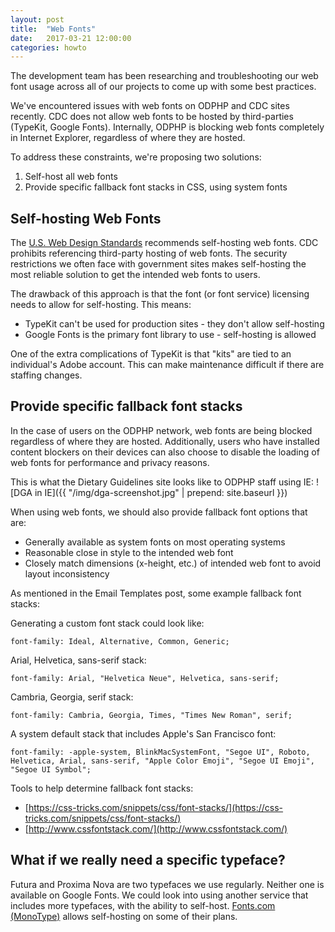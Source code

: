 ```yaml
---
layout: post
title:  "Web Fonts"
date:   2017-03-21 12:00:00
categories: howto
---
```


The development team has been researching and troubleshooting our web font usage across all of our projects to come up with some best practices.

We've encountered issues with web fonts on ODPHP and CDC sites recently. CDC does not allow web fonts to be hosted by third-parties (TypeKit, Google Fonts). Internally, ODPHP is blocking web fonts completely in Internet Explorer, regardless of where they are hosted.

To address these constraints, we're proposing two solutions:

1. Self-host all web fonts
2. Provide specific fallback font stacks in CSS, using system fonts

## Self-hosting Web Fonts

The [U.S. Web Design Standards](https://standards.usa.gov/) recommends self-hosting web fonts. CDC prohibits referencing third-party hosting of web fonts. The security restrictions we often face with government sites makes self-hosting the most reliable solution to get the intended web fonts to users.

The drawback of this approach is that the font (or font service) licensing needs to allow for self-hosting. This means:

- TypeKit can't be used for production sites - they don't allow self-hosting
- Google Fonts is the primary font library to use - self-hosting is allowed

One of the extra complications of TypeKit is that "kits" are tied to an individual's Adobe account. This can make maintenance difficult if there are staffing changes.

## Provide specific fallback font stacks

In the case of users on the ODPHP network, web fonts are being blocked regardless of where they are hosted. Additionally, users who have installed content blockers on their devices can also choose to disable the loading of web fonts for performance and privacy reasons.

This is what the Dietary Guidelines site looks like to ODPHP staff using IE:
![DGA in IE]({{ "/img/dga-screenshot.jpg" | prepend: site.baseurl }})


When using web fonts, we should also provide fallback font options that are:

- Generally available as system fonts on most operating systems
- Reasonable close in style to the intended web font
- Closely match dimensions (x-height, etc.) of intended web font to avoid layout inconsistency

As mentioned in the Email Templates post, some example fallback font stacks:

Generating a custom font stack could look like:
```
font-family: Ideal, Alternative, Common, Generic;
```

Arial, Helvetica, sans-serif stack:
```
font-family: Arial, "Helvetica Neue", Helvetica, sans-serif;
```

Cambria, Georgia, serif stack:
```
font-family: Cambria, Georgia, Times, "Times New Roman", serif;
```

A system default stack that includes Apple's San Francisco font:
```
font-family: -apple-system, BlinkMacSystemFont, "Segoe UI", Roboto, Helvetica, Arial, sans-serif, "Apple Color Emoji", "Segoe UI Emoji", "Segoe UI Symbol";
```

Tools to help determine fallback font stacks:

- [https://css-tricks.com/snippets/css/font-stacks/](https://css-tricks.com/snippets/css/font-stacks/)
- [http://www.cssfontstack.com/](http://www.cssfontstack.com/)

## What if we really need a specific typeface?

Futura and Proxima Nova are two typefaces we use regularly. Neither one is available on Google Fonts. We could look into using another service that includes more typefaces, with the ability to self-host. [Fonts.com (MonoType)](https://www.fonts.com/web-fonts#webplans) allows self-hosting on some of their plans.
